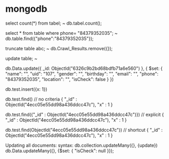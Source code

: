 # mongodb

select count(*) from tabel; ~ db.tabel.count();

select * from table where phone= "84379352035"; ~ db.table.find({"phone":"84379352035"});

truncate table abc; ~ db.Crawl_Results.remove({});

update table; ~

db.Data.update({ _id: ObjectId("6326c9b2bd68bdfb71a6e560") }, {
    $set: {
        "name": "",
        "uid": "107",
        "gender": "",
        "birthday": "",
        "email": "",
        "phone": "84379352035",
        "location": "",
        "isCheck": false
    }
})


db.test.insert({x: 1})

db.test.find()                                               // no criteria
{ "_id" : ObjectId("4ecc05e55dd98a436ddcc47c"), "x" : 1 }      

db.test.find({"_id" : ObjectId("4ecc05e55dd98a436ddcc47c")}) // explicit
{ "_id" : ObjectId("4ecc05e55dd98a436ddcc47c"), "x" : 1 }

db.test.find(ObjectId("4ecc05e55dd98a436ddcc47c"))           // shortcut
{ "_id" : ObjectId("4ecc05e55dd98a436ddcc47c"), "x" : 1 }


Updating all documents:
syntax: db.collection.updateMany({}, {update})
db.Data.updateMany({}, {$set: { "isCheck": null }});
